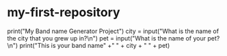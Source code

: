 # my-first-repository
print("My Band name Generator Project")
city = input("What is the name of the city that you grew up in?\n")
pet = input("What is the name of your pet?\n")
print("This is your band name" +" " + city + " " + pet)
